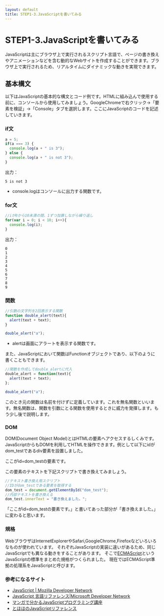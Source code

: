 ```yaml
---
layout: default
title: STEP1-3.JavaScriptを書いてみる
---
```

# STEP1-3.JavaScriptを書いてみる

JavaScriptは主にブラウザ上で実行されるスクリプト言語で、ページの書き換えやアニメーションなどを含む動的なWebサイトを作成することができます。ブラウザ上で実行されるため、リアルタイムにダイナミックな動きを実現できます。

## 基本構文
以下はJavaScriptの基本的な構文とコード例です。HTMLに組み込んで使用する前に、コンソールから使用してみましょう。GoogleChromeで右クリック→「要素を検証」→「Console」タブを選択します。ここにJavaScriptのコードを記述していきます。

### if文
```js
a = 5;
if(a === 3) {
  console.log(a + " is 3");
} else {
  console.log(a + " is not 3");
}
```
出力：

```text
5 is not 3
```

* console.logはコンソールに出力する関数です。

### for文
```js
//iが0から10未満の間、1ずつ加算しながら繰り返し
for(var i = 0; i < 10; i++){
  console.log(i);
}
```
出力：

```text
0
1
2
3
4
5
6
7
8
9
```

### 関数
```js
//引数の文字列を2回表示する関数
function double_alert(text){
  alert(text + text);
}

double_alert("a");
```

* alertは画面にアラートを表示する関数です。

また、JavaScriptにおいて関数はFunctionオブジェクトであり、以下のように書くこともできます。

```js
//関数を作成してdouble_alertに代入
double_alert = function(text){
  alert(text + text);
};

double_alert("a");
```

このとき元の関数は名前を付けずに定義しています。これを無名関数といいます。無名関数は、関数を引数にとる関数を使用するときに威力を発揮します。もう少し後で説明します。

### DOM
DOM(Document Object Model)とはHTMLの要素へアクセスするしくみです。JavaScriptからもDOMを利用してHTMLを操作できます。例として以下にidがdom_testであるdiv要素を設置しました。

<div id="dom_test">ここがid=dom_testの要素です。</div>

この要素のテキストを下記スクリプトで書き換えてみましょう。

```js
//テキスト書き換え用スクリプト
//IDがdom_testである要素を取得する
dom_test = document.getElementById("dom_test");
//内部テキストを書き換える
dom_test.innerText = "書き換えました。";
```

「ここがid=dom_testの要素です。」と書いてあった部分が「書き換えました。」に変わると思います。

### 規格
WebブラウザはInternetExplorerやSafari,GoogleChrome,Firefoxなどいろいろなものが使われています。
それぞれJavaScriptの実装に違いがあるため、同じJavaScriptでも異なる動きをすることがあります。
そこで[ECMAScript](http://ja.wikipedia.org/wiki/ECMAScript)というJavaScriptの標準をまとめた規格がつくられました。
現在ではECMAScript準拠の処理系をJavaScriptと呼びます。

### 参考になるサイト
- [JavaScript | Mozilla Developer Network](https://developer.mozilla.org/ja/docs/Web/JavaScript)
- [JavaScript 言語リファレンス|Microsoft Developer Network](http://msdn.microsoft.com/ja-jp/library/d1et7k7c(v=vs.94).aspx)
- [マンガで分かるJavaScriptプログラミング講座](http://crocro.com/write/manga_javascript/wiki.cgi)
- [とほほのJavaScriptリファレンス](http://www.tohoho-web.com/js/index.htm)
